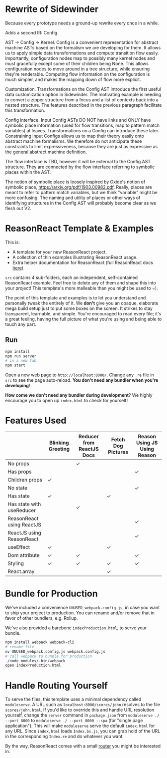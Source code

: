 # Rewrite of Sidewinder

Because every prototype needs a ground-up rewrite every once in a while.

Adds a second IR: Config.

AST -> Config -> Kernel. Config is a convenient representation for abstract machine ASTs based on
the formalism we are developing for them. It allows us to apply simple data transformations and
compute transition flow easily. Importantly, configuration nodes map to possibly many kernel nodes
and must gracefully except some of their children being None. This allows configuration nodes to
move around in a tree structure, while ensuring they're renderable. Computing flow information on
the configuration is much simpler, and makes the mapping down of flow more explicit.

Customization. Transformations on the Config AST introduce the first useful data customization
option in Sidewinder. The motivating example is needing to convert a zipper structure from a focus
and a list of contexts back into a nested structure. The features described in the previous
paragraph facilitate this transformation.

Config interface. Input Config ASTs DO NOT have links and ONLY have symbolic place information (used
for flow transitions, map to pattern match variables) at leaves. Transformations on a Config can
introduce these later. Constraining input Configs allows us to map their theory easily onto abstract
machine formalisms. We therefore do not anticipate these constraints to limit expressiveness,
because they are just as expressive as the general abstract machine definition.

The flow interface is TBD, however it will be external to the Config AST structure. They are
connected by the flow interface referring to symbolic places within the AST.

The notion of symbolic place is loosely inspired by Oxide's notion of symbolic place,
https://arxiv.org/pdf/1903.00982.pdf. Really, places are meant to refer to pattern match variables,
but we think "variable" might be more confusing. The naming and utility of places or other ways of
identifying structures in the Config AST will probably become clear as we flesh out V2.

# ReasonReact Template & Examples

This is:
- A template for your new ReasonReact project.
- A collection of thin examples illustrating ReasonReact usage.
- Extra helper documentation for ReasonReact (full ReasonReact docs [here](https://reasonml.github.io/reason-react/)).

`src` contains 4 sub-folders, each an independent, self-contained ReasonReact example. Feel free to delete any of them and shape this into your project! This template's more malleable than you might be used to =).

The point of this template and examples is to let you understand and personally tweak the entirely of it. We **don't** give you an opaque, elaborate mega build setup just to put some boxes on the screen. It strikes to stay transparent, learnable, and simple. You're encouraged to read every file; it's a great feeling, having the full picture of what you're using and being able to touch any part.

## Run

```sh
npm install
npm run server
# in a new tab
npm start
```

Open a new web page to `http://localhost:8000/`. Change any `.re` file in `src` to see the page auto-reload. **You don't need any bundler when you're developing**!

**How come we don't need any bundler during development**? We highly encourage you to open up `index.html` to check for yourself!

# Features Used

|                           | Blinking Greeting | Reducer from ReactJS Docs | Fetch Dog Pictures | Reason Using JS Using Reason |
|---------------------------|-------------------|---------------------------|--------------------|------------------------------|
| No props                  |                   | ✓                         |                    |                              |
| Has props                 |                   |                           |                    | ✓                            |
| Children props            | ✓                 |                           |                    |                              |
| No state                  |                   |                           |                    | ✓                            |
| Has state                 | ✓                 |                           |  ✓                 |                              |
| Has state with useReducer |                   | ✓                         |                    |                              |
| ReasonReact using ReactJS |                   |                           |                    | ✓                            |
| ReactJS using ReasonReact |                   |                           |                    | ✓                            |
| useEffect                 | ✓                 |                           |  ✓                 |                              |
| Dom attribute             | ✓                 | ✓                         |                    | ✓                            |
| Styling                   | ✓                 | ✓                         |  ✓                 | ✓                            |
| React.array               |                   |                           |  ✓                 |                              |

# Bundle for Production

We've included a convenience `UNUSED_webpack.config.js`, in case you want to ship your project to production. You can rename and/or remove that in favor of other bundlers, e.g. Rollup.

We've also provided a barebone `indexProduction.html`, to serve your bundle.

```sh
npm install webpack webpack-cli
# rename file
mv UNUSED_webpack.config.js webpack.config.js
# call webpack to bundle for production
./node_modules/.bin/webpack
open indexProduction.html
```

# Handle Routing Yourself

To serve the files, this template uses a minimal dependency called `moduleserve`. A URL such as `localhost:8000/scores/john` resolves to the file `scores/john.html`. If you'd like to override this and handle URL resolution yourself, change the `server` command in `package.json` from `moduleserve ./ --port 8000` to `moduleserve ./ --port 8000 --spa` (for "single page application"). This will make `moduleserve` serve the default `index.html` for any URL. Since `index.html` loads `Index.bs.js`, you can grab hold of the URL in the corresponding `Index.re` and do whatever you want.

By the way, ReasonReact comes with a small [router](https://reasonml.github.io/reason-react/docs/en/router) you might be interested in.
